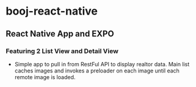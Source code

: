 # booj-react-native
## React Native App and EXPO
### Featuring 2 List View and Detail View
- Simple app to pull in from RestFul API to display realtor data. Main list caches images and invokes a preloader on each image until each remote image is loaded.
